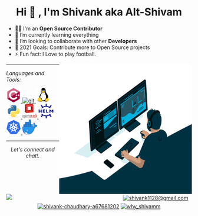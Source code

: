 
<h1 align="center">Hi 👋 , I'm Shivank aka Alt-Shivam </h1>

- 👨‍💻 I'm an **Open Source Contributor**
- 🌱 I’m currently learning everything 
- 👯 I’m looking to collaborate with other **Developers**
- 🥅 2021 Goals: Contribute more to Open Source projects
- ⚡ Fun fact: I Love to play football.
<img align = "right" src = "https://github.com/Alt-Shivam/Alt-Shivam/blob/main/giphy.gif" width = 360 height = 350 />

<p align = "center" >
<img align = "center" src="https://github-readme-streak-stats.herokuapp.com/?user=Alt-shivam&" style="float: left; width: 60%; margin-right: 1%; margin-bottom: 0.5em;" />
</p>
<hr>
<p align="left">
  <i>Languages and Tools:</i>
<p align="left"> <a href="http://www.cplusplus.com/" target="_blank"> <img src="https://raw.githubusercontent.com/devicons/devicon/master/icons/cplusplus/cplusplus-original.svg" alt="c++" width="40" height="40"/> </a> <a href="https://git-scm.com/" target="_blank"> <img src="https://www.vectorlogo.zone/logos/git-scm/git-scm-icon.svg" alt="git" width="40" height="40"/> </a> <a href="https://www.linux.org/" target="_blank"> <img src="https://raw.githubusercontent.com/devicons/devicon/master/icons/linux/linux-original.svg" alt="linux" width="40" height="40"/> </a> <a href="https://www.python.org" target="_blank"> <img src="https://raw.githubusercontent.com/devicons/devicon/master/icons/python/python-original.svg" alt="python" width="40" height="40"/> </a> <a href="https://www.openstack.org/" target="_blank"> <img src="https://github.com/Alt-Shivam/Alt-Shivam/blob/main/openstack-1-logo-svg-vector.svg" alt="OpenStack" width="40" height="40"/> </a> <a href="https://helm.sh/" target="_blank"> <img src="https://github.com/Alt-Shivam/Alt-Shivam/blob/main/helm.svg" alt="Helm v3" width="40" height="40"/> </a> <a href="https://kubernetes.io/" target="_blank"> <img src="https://github.com/Alt-Shivam/Alt-Shivam/blob/main/58480a44cef1014c0b5e4917.png" alt="Kubernetes" width="40" height="40"/> </a> <a href="https://www.docker.com/" target="_blank"> <img src="https://github.com/Alt-Shivam/Alt-Shivam/blob/main/Moby-logo.png" alt="Docker" width="40" height="40"/> </a> </p> </p>
<hr>
<p align="center">
  <i>Let's connect and chat!.</i>
<p align="center">
<a href="mailto: shivank1128@gmail.com" target="blank"><img align="center" src="https://www.vectorlogo.zone/logos/gmail/gmail-icon.svg" alt="shivank1128@gmail.com" height="34" width="42" /></a>  
<a href="https://www.linkedin.com/in/shivank-chaudhary-a67681202/" target="blank"><img align="center" src="https://www.vectorlogo.zone/logos/linkedin/linkedin-icon.svg" alt="shivank-chaudhary-a67681202" height="30" width="40" /></a>
<a href="https://instagram.com/why_shivamm" target="blank"><img align="center" src="https://www.vectorlogo.zone/logos/instagram/instagram-icon.svg" alt="why_shivamm" height="30" width="30" /></a>
</p>
